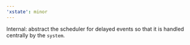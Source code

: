 ```yaml
---
'xstate': minor
---
```


Internal: abstract the scheduler for delayed events so that it is handled centrally by the `system`.
